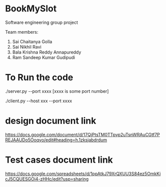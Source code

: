 # BookMySlot
Software engineering group project

Team members:
1. Sai Chaitanya Golla
2. Sai Nikhil Ravi
3. Bala Krishna Reddy Annapureddy 
4. Ram Sandeep Kumar Gudipudi


# To Run the code
./server.py --port xxxx       [xxxx is some port number]

./client.py --host xxx --port xxxx

# design document link
https://docs.google.com/document/d/17QjPtsTM0TTpvp2uTsnWRAuCGtf7PREJAAUDo5Ooqyo/edit#heading=h.1zksjabdrdum

# Test cases document link
https://docs.google.com/spreadsheets/d/1ppAtkJ79XrQXUU3S84ez5OmkKicJ5CQUESGOi4-zHHc/edit?usp=sharing
